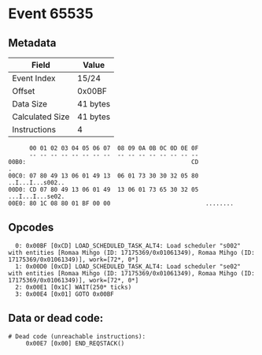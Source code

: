 # Event 65535

## Metadata

| Field           | Value    |
|-----------------|----------|
| Event Index     | 15/24    |
| Offset          | 0x00BF   |
| Data Size       | 41 bytes |
| Calculated Size | 41 bytes |
| Instructions    | 4        |

```
      00 01 02 03 04 05 06 07  08 09 0A 0B 0C 0D 0E 0F
      -- -- -- -- -- -- -- --  -- -- -- -- -- -- -- --
00B0:                                               CD                 .
00C0: 07 80 49 13 06 01 49 13  06 01 73 30 30 32 05 80  ..I...I...s002..
00D0: CD 07 80 49 13 06 01 49  13 06 01 73 65 30 32 05  ...I...I...se02.
00E0: 80 1C 08 80 01 BF 00 00                           ........        
```

## Opcodes

```
  0: 0x00BF [0xCD] LOAD_SCHEDULED_TASK_ALT4: Load scheduler "s002" with entities [Romaa Mihgo (ID: 17175369/0x01061349), Romaa Mihgo (ID: 17175369/0x01061349)], work=[72*, 0*]
  1: 0x00D0 [0xCD] LOAD_SCHEDULED_TASK_ALT4: Load scheduler "se02" with entities [Romaa Mihgo (ID: 17175369/0x01061349), Romaa Mihgo (ID: 17175369/0x01061349)], work=[72*, 0*]
  2: 0x00E1 [0x1C] WAIT(250* ticks)
  3: 0x00E4 [0x01] GOTO 0x00BF
```

## Data or dead code:

```
# Dead code (unreachable instructions):
     0x00E7 [0x00] END_REQSTACK()
```